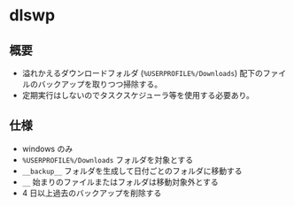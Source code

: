 # dlswp

## 概要

- 溢れかえるダウンロードフォルダ (`%USERPROFILE%/Downloads`) 配下のファイルのバックアップを取りつつ掃除する。
- 定期実行はしないのでタスクスケジューラ等を使用する必要あり。

## 仕様

- windows のみ
- `%USERPROFILE%/Downloads` フォルダを対象とする
- `__backup__` フォルダを生成して日付ごとのフォルダに移動する
- `__` 始まりのファイルまたはフォルダは移動対象外とする
- 4 日以上過去のバックアップを削除する


